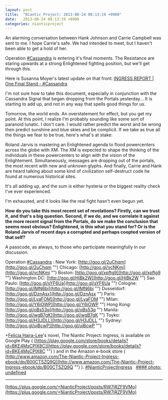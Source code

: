 ```yaml
---
layout: post
title:  "Niantic Project: 2013-08-24 08:13:19 +0900"
date:   2013-08-24 08:13:19 +0900
categories: nianticproject
---
```

An alarming conversation between Hank Johnson and Carrie Campbell was sent to me. I hope Carrie's safe. We had intended to meet, but I haven't been able to get a hold of her.

Operation [#Cassandra](https://plus.google.com/s/%23Cassandra "") is entering it's final moments. The Resistance are staring upwards at a strong Enlightened fighting position, but we'll get through this.

Here is Susanna Moyer's latest update on that front:
[INGRESS REPORT | One Final Stand - #Cassandra](http://www.youtube.com/watch?v=S3PQf2x_WAM&amp;feature=youtu.be "")

I'm not sure how to take this document, especially in conjunction with the Cassandra Signal that began dropping from the Portals yesterday... It is starting to add up, and not in any way that spells good things for us.

Tomorrow, the world ends. An overstatement for effect, but you get my point. At this point, I realize I'm probably sounding like some sort of paranoid lunatic. I don't care. I would rather predict the worst and be wrong then predict sunshine and blue skies and be complicit. If we take as true all the things we fear to be true, here's what's at stake: 

Roland Jarvis is mastering an Enlightened agenda to flood powercenters across the globe with XM. The XM is expected to shape the thinking of the individuals in these powercenters to align with the vision of the Enlightement. Simultaneously, messages are dropping out of the portals, the most recent with new and unknown glyphs. And finally, Carrie and Hank are heard talking about some kind of civilization self-destruct code he found at numerous historical sites.

It's all adding up, and the sum is either hysteria or the biggest reality check I've ever experienced.

I'm exhausted, and it looks like the real fight hasn't even begun yet.

**How do you take this most recent set of revelations? Firstly, can we trust it, and that's a big question. Second, if we do, and we correlate it against the more recent signal from the Portals, do we make the conclusion that seems most obvious? Enlightened, is this what you stand for? Or is the Roland Jarvis of recent days a corrupted and perhaps coopted version of that self?**

A passcode, as always, to those who participate meaningfully in our discussion.

Operation [#Cassandra](https://plus.google.com/s/%23Cassandra "") :
New York: [http://goo.gl/2uChqm](http://goo.gl/2uChqm "")
Chicago: [http://goo.gl/vcNKmi](http://goo.gl/vcNKmi "")
Boston: [http://goo.gl/xpftg9](http://goo.gl/xpftg9 "")
Washington DC: [http://goo.gl/HiBk2W](http://goo.gl/HiBk2W "")
Sao Paulo: [http://goo.gl/sYF6Ua](http://goo.gl/sYF6Ua "")
Cologne: [http://goo.gl/lMN6bj](http://goo.gl/lMN6bj "")
Dusseldorf: [http://goo.gl/DznAsx](http://goo.gl/DznAsx "")
Paris: [http://goo.gl/LyaFOM](http://goo.gl/LyaFOM "")
Milan: [http://goo.gl/Y6iOWP](http://goo.gl/Y6iOWP "")
Hong Kong: [http://goo.gl/oBs53q](http://goo.gl/oBs53q "")
Manila: [http://goo.gl/wgB7gK](http://goo.gl/wgB7gK "")
Toyko: [http://goo.gl/H3JDLL](http://goo.gl/H3JDLL "")
Sydney: [http://goo.gl/ujBcwP](http://goo.gl/ujBcwP "")

+[Felicia Hajra-Lee](https://plus.google.com/118344555717370644832 "")'s novel, The Niantic Project: Ingress, is available on Google Play ( [https://play.google.com/store/books/details?id=BKE4MsCPlX8C](https://play.google.com/store/books/details?id=BKE4MsCPlX8C "") ) and in the Amazon e-book store ( [http://www.amazon.com/The-Niantic-Project-Ingress-ebook/dp/B00CTSZQ9Q](http://www.amazon.com/The-Niantic-Project-Ingress-ebook/dp/B00CTSZQ9Q "") ). [#NianticProjectIngress](https://plus.google.com/s/%23NianticProjectIngress "")  
[#### photo: undefined](https://lh3.googleusercontent.com/-x4MBl1yy4cc/Uhfrmf9G6KI/AAAAAAAALAU/qqqC1n4m1xU/SelfDestruction.png "")
- - -
[https://plus.google.com/+NianticProject/posts/RW7jRZF9VMo](https://plus.google.com/+NianticProject/posts/RW7jRZF9VMo)
